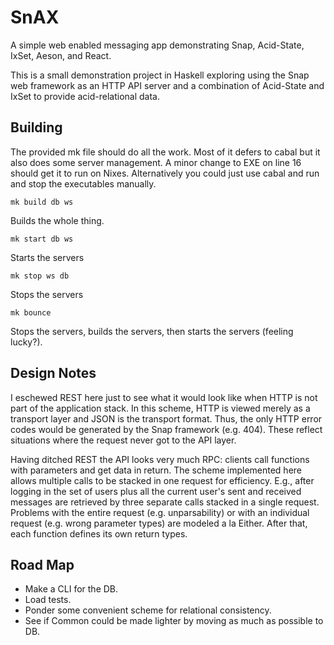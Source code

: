 SnAX
========

A simple web enabled messaging app demonstrating Snap, Acid-State, IxSet, Aeson, and React.

This is a small demonstration project in Haskell exploring using the Snap web framework as an HTTP API server and a combination of Acid-State and IxSet to provide acid-relational data.

Building
--------

The provided mk file should do all the work.  Most of it defers to cabal but it also does some server management.  A minor change to EXE on line 16 should get it to run on Nixes.  Alternatively you could just use cabal and run and stop the executables manually.

    mk build db ws

Builds the whole thing.

    mk start db ws

Starts the servers

    mk stop ws db

Stops the servers

    mk bounce

Stops the servers, builds the servers, then starts the servers (feeling lucky?).

Design Notes
------------

I eschewed REST here just to see what it would look like when HTTP is not part of the application stack.  In this scheme, HTTP is viewed merely as a transport layer and JSON is the transport format.  Thus, the only HTTP error codes would be generated by the Snap framework (e.g. 404). These reflect situations where the request never got to the API layer.

Having ditched REST the API looks very much RPC: clients call functions with parameters and get data in return.  The scheme implemented here allows multiple calls to be stacked in one request for efficiency.  E.g., after logging in the set of users plus all the current user's sent and received messages are retrieved by three separate calls stacked in a single request.  Problems with the entire request (e.g. unparsability) or with an individual request (e.g. wrong parameter types) are modeled a la Either.  After that, each function defines its own return types.

Road Map
--------

* Make a CLI for the DB.
* Load tests.
* Ponder some convenient scheme for relational consistency.
* See if Common could be made lighter by moving as much as possible to DB.